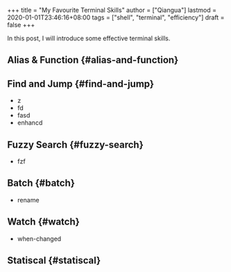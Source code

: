 +++
title = "My Favourite Terminal Skills"
author = ["Qiangua"]
lastmod = 2020-01-01T23:46:16+08:00
tags = ["shell", "terminal", "efficiency"]
draft = false
+++

In this post, I will introduce some effective terminal skills.

<!--more-->


## Alias & Function {#alias-and-function}


## Find and Jump {#find-and-jump}

-   z
-   fd
-   fasd
-   enhancd


## Fuzzy Search {#fuzzy-search}

-   fzf


## Batch {#batch}

-   rename


## Watch {#watch}

-   when-changed


## Statiscal {#statiscal}